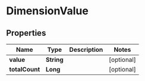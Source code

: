 

# DimensionValue

## Properties

Name | Type | Description | Notes
------------ | ------------- | ------------- | -------------
**value** | **String** |  |  [optional]
**totalCount** | **Long** |  |  [optional]



